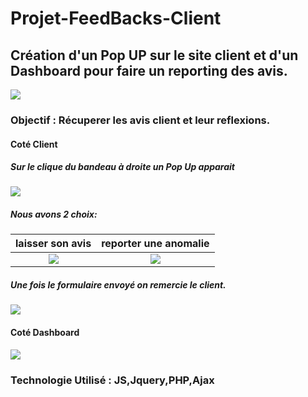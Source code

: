 # Projet-FeedBacks-Client
## Création d'un Pop UP sur le site client et d'un Dashboard pour faire un reporting des avis.
![](https://i.imgur.com/jEz7Fk7.png)
### Objectif : Récuperer les avis client et leur reflexions.

#### Coté Client
##### Sur le clique du bandeau à droite un Pop Up apparait
![](https://i.imgur.com/jEz7Fk7.png)
##### Nous avons 2 choix:

laisser son avis                     |  reporter une anomalie
:-------------------------:          |:-------------------------:
![](https://i.imgur.com/Z2yLH4i.png) | ![](https://i.imgur.com/ArVg1yH.png)

##### Une fois le formulaire envoyé on remercie le client.
![](https://i.imgur.com/rdp4mmY.png)

#### Coté Dashboard
![](https://i.imgur.com/jEz7Fk7.png)

### Technologie Utilisé : JS,Jquery,PHP,Ajax
